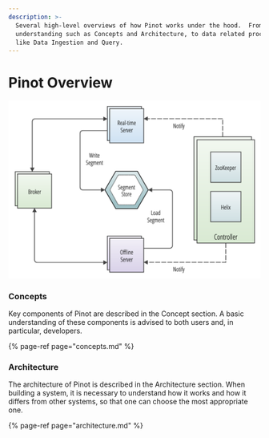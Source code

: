 ```yaml
---
description: >-
  Several high-level overviews of how Pinot works under the hood.  From general
  understanding such as Concepts and Architecture, to data related processes
  like Data Ingestion and Query.
---
```


# Pinot Overview

![](../.gitbook/assets/pinot-architecture-2.png)

### Concepts

Key components of Pinot are described in the Concept section. A basic understanding of these components is advised to both users and, in particular, developers.

{% page-ref page="concepts.md" %}

### Architecture

The architecture of Pinot is described in the Architecture section. When building a system, it is necessary to understand how it works and how it differs from other systems, so that one can choose the most appropriate one.

{% page-ref page="architecture.md" %}

